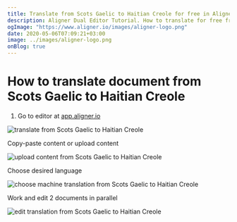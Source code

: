 ```yaml
---
title: Translate from Scots Gaelic to Haitian Creole for free in Aligner Editor
description: Aligner Dual Editor Tutorial. How to translate for free from Scots Gaelic to Haitian Creole. Aligner is multilingual document management platform. 
ogImage: "https://www.aligner.io/images/aligner-logo.png"
date: 2020-05-06T07:09:21+03:00
image: ../images/aligner-logo.png
onBlog: true
---
```


# How to translate document from Scots Gaelic to Haitian Creole

1. Go to editor at [app.aligner.io](https://app.aligner.io "Aligner App web page")

![translate from Scots Gaelic to Haitian Creole](../aligner-blank-editor.png "translate from Scots Gaelic to Haitian Creole")

Copy-paste content or upload content

![upload content from Scots Gaelic to Haitian Creole](../aligner-uploaded-document.png "upload content from Scots Gaelic to Haitian Creole")

Choose desired language

![choose machine translation from Scots Gaelic to Haitian Creole](../aligner-language-dropdown.png "choose machine translation from Scots Gaelic to Haitian Creole")

Work and edit 2 documents in parallel

![edit translation from Scots Gaelic to Haitian Creole](../aligner-double-sitded-editor.png "edit translation from Scots Gaelic to Haitian Creole")

